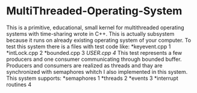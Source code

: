 # MultiThreaded-Operating-System
This is a primitive, educational, small kernel for multithreaded operating systems with time-sharing wrote in C++.
This is actually subsystem because it runs on already existing operating system of your computer.
To test this system there is a files with test code like:
  *keyevent.cpp 1
  *intLock.cpp 2
  *bounded.cpp 3
  *USER.cpp 4*
  This test represents a few producers and one consumer communicating through bounded buffer. Producers and consumers are realized as threads and thay are synchronized with semaphores whitch I also implemented in this system.
  This system supports:
  *semaphores 1
  *threads 2
  *events 3
  *interrupt routines 4
